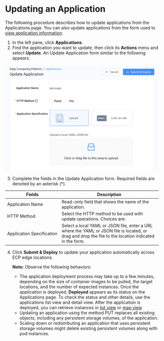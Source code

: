 # Updating an Application

The following procedure describes how to update applications from the Applications page. You can also update applications from the form used to [view application information](<Viewing Application Information.htm>).

1. In the left pane, click **Applications**.
2. Find the application you want to update, then click its **Actions** menu and select **Update**. An Update Application form similar to the following appears.

![null](</docs/resources/images/applications/applications-update.png>)

3. Complete the fields in the Update Application form. Required fields are denoted by an asterisk (\*).

| **Fields**                                                                                                                                             | **Description**                                                                                                                                        |
| ------------------------------------------------------------------------------------------------------------------------------------------------------ | ------------------------------------------------------------------------------------------------------------------------------------------------------ |
| Application Name                                                                                                                                       | Read-only field that shows the name of the application.                                                                                                |
| HTTP Method                                                                                                                                            | Select the HTTP method to be used with update operations. Choices are:                                                                                 |
| Application Specification                                                                                                                              | Select a local YAML or JSON file, enter a URL where the YAML or JSON file is located, or drag and drop the file to the location indicated in the form. |

4. Click **Submit & Deploy** to update your application automatically across ECP edge locations.<br>

    **Note:** Observe the following behaviors:

    - The application deployment process may take up to a few minutes, depending on the size of container images to be pulled, the target locations, and the number of expected instances. Once the application is deployed, **Deployed** appears as its status on the Applications page. To check the status and other details, use the applications list view and detail view. After the application is deployed, you can retrieve instances in [list view](<Retrieving Instances of an Application in List View.htm>) or [map view](<Retrieving Instances of an Application in Map View.htm>).
    - Updating an application using the method PUT replaces all existing objects, including any persistent storage volumes, of the application.
    - Scaling down or redistributing an application that uses persistent storage volumes might delete existing persistent volumes along with pod instances.